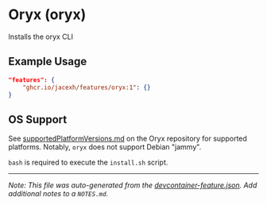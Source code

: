 
# Oryx (oryx)

Installs the oryx CLI

## Example Usage

```json
"features": {
    "ghcr.io/jacexh/features/oryx:1": {}
}
```





## OS Support

See [supportedPlatformVersions.md](https://github.com/microsoft/Oryx/blob/main/doc/supportedPlatformVersions.md) on the Oryx repository for supported platforms.  Notably, `oryx` does not support Debian "jammy".

`bash` is required to execute the `install.sh` script.


---

_Note: This file was auto-generated from the [devcontainer-feature.json](https://github.com/jacexh/features/blob/main/src/oryx/devcontainer-feature.json).  Add additional notes to a `NOTES.md`._

